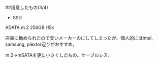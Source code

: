 ##用意したもの(3/4)

- SSD

ADATA m.2 256GB \15k

店員に勧められたので安いメーカーのにしてしまったが、個人的にはintel, samsung, plextor辺りがおすすめ。

m.2→mSATAを更に小さくしたもの。ケーブルレス。


